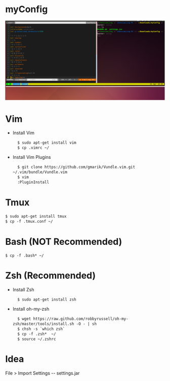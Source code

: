 myConfig
========

![image](https://github.com/chenxiaojing123/myConfig/blob/master/terminal.png)

# Vim 
    
+ Install Vim
    
        $ sudo apt-get install vim
        $ cp .vimrc ~/

+ Install Vim Plugins

        $ git clone https://github.com/gmarik/Vundle.vim.git ~/.vim/bundle/Vundle.vim
        $ vim
        :PluginInstall

# Tmux 

    $ sudo apt-get install tmux
    $ cp -f .tmux.conf ~/

# Bash (NOT Recommended)

    $ cp -f .bash* ~/

# Zsh (Recommended)

+ Install Zsh
    
        $ sudo apt-get install zsh

+ Install oh-my-zsh

        $ wget https://raw.github.com/robbyrussell/oh-my-zsh/master/tools/install.sh -O - | sh
        $ chsh -s `which zsh`
        $ cp -f .zsh*  ~/
        $ source ~/.zshrc

# Idea

File > Import Settings -- settings.jar
